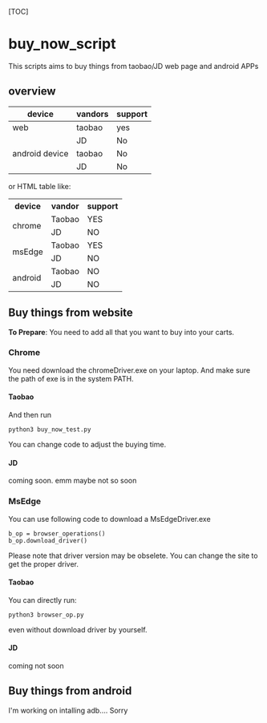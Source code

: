 [TOC]
# buy_now_script
This scripts aims to buy things from taobao/JD web page and android APPs

## overview
|device |vandors| support
|--|-------- | -----
|web|taobao  | yes
|   |JD | No
|android device|taobao  | No
|  |JD|No

or HTML table like:
<table>
    <tr>
	    <th>device</th>
	    <th>vandor</th>
	    <th>support</th>  
	</tr >
    <tr>
        <td rowspan="2">chrome</td>
        <td>Taobao</td>
        <td>YES</td>
    </tr>
    <tr>
        <td>JD</td>
        <td>NO</td>
    </tr>
    <tr>
        <td rowspan="2">msEdge</td>
        <td>Taobao</td>
        <td>YES</td>
    </tr>
    <tr>
        <td>JD</td>
        <td>NO</td>
    </tr>
    <tr>
        <td rowspan="2">android</td>
        <td>Taobao</td>
        <td>NO</td>
    </tr>
    <tr>
        <td>JD</td>
        <td>NO</td>
    </tr>
</table>

## Buy things from website
**To Prepare**: You need to add all that you want to buy into your carts.
### Chrome
You need download the chromeDriver.exe on your laptop. And make sure the path of exe is in the system PATH.
#### Taobao
And then run 
```shell
python3 buy_now_test.py
```
You can change code to adjust the buying time.
#### JD
coming soon. emm maybe not so soon
### MsEdge
You can use following code to download a MsEdgeDriver.exe
```
b_op = browser_operations()
b_op.download_driver()
```
Please note that driver version may be obselete. You can change the site to get the proper driver.
#### Taobao
You can directly run:
```
python3 browser_op.py
```
even without download driver by yourself.
#### JD
coming not soon
## Buy things from android 
I'm working on intalling adb.... Sorry
